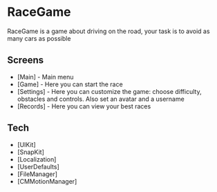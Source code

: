 # RaceGame

RaceGame is a game about driving on the road, your task is to avoid as many cars as possible

## Screens

- [Main] - Main menu
- [Game] - Here you can start the race
- [Settings] - Here you can customize the game: choose difficulty, obstacles and controls. Also set an avatar and a username
- [Records] - Here you can view your best races

## Tech

- [UIKit]
- [SnapKit]
- [Localization]
- [UserDefaults]
- [FileManager]
- [CMMotionManager]
